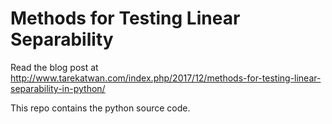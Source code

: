 # Methods for Testing Linear Separability

Read the blog post at http://www.tarekatwan.com/index.php/2017/12/methods-for-testing-linear-separability-in-python/

This repo contains the python source code. 